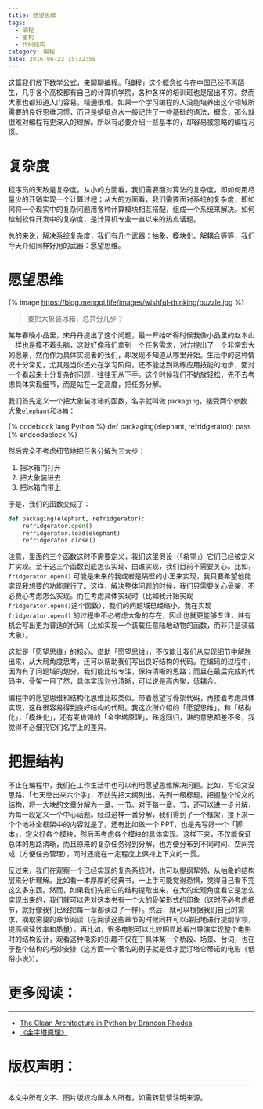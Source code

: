 ```yaml
---
title: 愿望思维
tags:
  - 编程
  - 重构
  - 代码结构
category: 编程
date: 2016-06-23 15:32:58
---
```


这篇我们放下数学公式，来聊聊编程。「编程」这个概念如今在中国已经不再陌生，几乎各个高校都有自己的计算机学院，各种各样的培训班也是层出不穷。然而大家也都知道入门容易，精通很难。如果一个学习编程的人没能培养出这个领域所需要的良好思维习惯，而只是蜻蜓点水一般记住了一些基础的语法，概念，那么就很难对编程有更深入的理解。所以有必要介绍一些基本的，却容易被忽略的编程习惯。

# 复杂度
程序员的天敌是复杂度。从小的方面看，我们需要面对算法的复杂度，即如何用尽量少的开销实现一个计算过程；从大的方面看，我们需要面对系统的复杂度，即如何将一个现实中的复杂问题用各种计算模块相互搭配，组成一个系统来解决。如何控制软件开发中的复杂度，是计算机专业一直以来的热点话题。

总的来说，解决系统复杂度，我们有几个武器：抽象、模块化、解耦合等等，我们今天介绍同样好用的武器：愿望思维。

<!-- more -->
# 愿望思维
{% image https://blog.mengqi.life/images/wishful-thinking/puzzle.jpg %}
> 要把大象装冰箱，总共分几步？

某年春晚小品里，宋丹丹提出了这个问题，最一开始听得时候我像小品里的赵本山一样也是摸不着头脑，这就好像我们拿到一个任务需求，对方提出了一个非常宏大的愿景，然而作为具体实现者的我们，却发现不知道从哪里开始。生活中的这种情况十分常见，尤其是当你还处在学习阶段，还不能达到熟练应用技能的地步，面对一个看起来十分复杂的问题，往往无从下手。这个时候我们不妨放轻松，先不去考虑具体实现细节，而是站在一定高度，把任务分解。

我们首先定义一个把大象装冰箱的函数，名字就叫做 `packaging`，接受两个参数：大象`elephant`和`冰箱`：

{% codeblock lang:Python %}
    def packaging(elephant, refridgerator):
        pass
{% endcodeblock %}

然后完全不考虑细节地把任务分解为三大步：
1. 把冰箱门打开
2. 把大象装进去
3. 把冰箱门带上

于是，我们的函数变成了：

```Python
def packaging(elephant, refridgerator):
    refridgerator.open()
    refridgerator.load(elephant)
    refridgerator.close()
```

注意，里面的三个函数这时不需要定义，我们这里假设（「希望」）它们已经被定义并实现。至于这三个函数到底怎么实现、由谁实现，我们目前不需要关心。比如，`fridgerator.open()` 可能是未来的我或者是隔壁的小王来实现，我只要希望他能实现我想要的功能就行了。这样，解决整体问题的时候，我们只需要关心骨架，不必费心考虑怎么实现。而在考虑具体实现时（比如我开始实现 `fridgerator.open()`这个函数），我们的问题域已经缩小，我在实现 `fridgerator.open()` 的过程中不必考虑大象的存在，因此也就更能够专注，并有机会写出更为普适的代码（比如实现一个装载任意陆地动物的函数，而非只是装载大象）。

这就是「愿望思维」的核心。借助「愿望思维」，不仅能让我们从实现细节中解脱出来，从大局角度思考，还可以帮助我们写出良好结构的代码。在编码的过程中，因为有了问题域的划分，我们能比较专注，保持清晰的思路；而且在最后完成的代码中，骨架一目了然，具体实现划分清晰，可以说是高内聚，低耦合。

编程中的愿望思维和结构化思维比较类似。带着愿望写骨架代码，再接着考虑具体实现，这样很容易得到良好结构的代码。我这次所介绍的「愿望思维」，和「结构化」，「模块化」，还有麦肯锡的「金字塔原理」，殊途同归，讲的意思都差不多，我觉得不必细究它们名字上的差异。

# 把握结构
不止在编程中，我们在工作生活中也可以利用愿望思维解决问题。比如，写论文没思路，「七天憋出来六个字」，不妨先把大纲列出，先列一级标题，把握整个论文的结构，将一大块的文章分解为一章、一节。对于每一章、节，还可以进一步分解，为每一段定义一个中心话题。经过这样一番分解，我们得到了一个框架，接下来一个个地补全框架中的内容就是了。还有比如做一个 PPT，也是先写好一个「脚本」，定义好各个模块，然后再考虑各个模块的具体实现。这样下来，不仅能保证总体的思路清晰，而且原来的复杂任务得到分解，也方便分布到不同时间、空间完成（方便任务管理），同时还能在一定程度上保持上下文的一贯。

反过来，我们在观察一个已经实现的复杂系统时，也可以提纲挈领，从抽象的结构层来分析理解。比如看一本厚厚的经典书，一上手可能觉得恐惧，觉得自己看不完这么多东西。然而，如果我们先把它的结构提取出来，在大的宏观角度看它是怎么实现出来的，我们就可以先对这本书有一个大的骨架形式的印象（这时不必考虑细节，就好像我们已经把每一章都读过了一样）。然后，就可以根据我们自己的需求，摘取需要的章节阅读（在阅读这些章节的时候同样可以递归地进行提纲挈领，提高阅读效率和质量）。再比如，很多电影可以比较明显地看出导演实现整个电影时的结构设计，观看这种电影的乐趣不仅在于具体某一个桥段、场景、台词，也在于整个结构的巧妙安排（这方面一个著名的例子就是怪才昆汀塔仑蒂诺的电影《低俗小说》）。

# 更多阅读：
---
- [The Clean Architecture in Python by Brandon Rhodes](http://rhodesmill.org/brandon/slides/2014-07-pyohio/clean-architecture/)
- [《金字塔原理》](https://book.douban.com/subject/4882120/)

# 版权声明：
---
本文中所有文字、图片版权均属本人所有，如需转载请注明来源。
